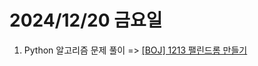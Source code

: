 # 2024/12/20 금요일

1. Python 알고리즘 문제 풀이 => [[BOJ] 1213 팰린드롬 만들기](https://github.com/hitriee/problem_solving/blob/main/baekjoon/G5/1374_%EA%B0%95%EC%9D%98%EC%8B%A4.py)
